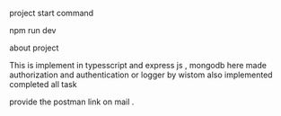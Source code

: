 project start command

npm run dev

about project 

This is implement in typesscript and express js , mongodb 
here made authorization and authentication or logger by wistom also implemented 
completed all task 


provide the postman link on mail .


  
  
